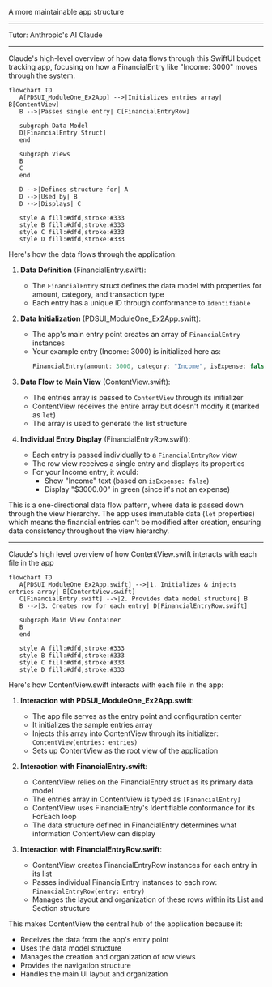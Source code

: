  A more maintainable app structure

- - - -

Tutor: Anthropic's AI Claude

- - - -

Claude's high-level overview of how data flows through this SwiftUI budget tracking app, focusing on how a FinancialEntry like "Income: 3000" moves through the system.



 ```mermaid
flowchart TD
    A[PDSUI_ModuleOne_Ex2App] -->|Initializes entries array| B[ContentView]
    B -->|Passes single entry| C[FinancialEntryRow]
    
    subgraph Data Model
    D[FinancialEntry Struct]
    end
    
    subgraph Views
    B
    C
    end
    
    D -->|Defines structure for| A
    D -->|Used by| B
    D -->|Displays| C
    
    style A fill:#dfd,stroke:#333
    style B fill:#dfd,stroke:#333
    style C fill:#dfd,stroke:#333
    style D fill:#dfd,stroke:#333
```


Here's how the data flows through the application:

1. **Data Definition** (FinancialEntry.swift):
   - The `FinancialEntry` struct defines the data model with properties for amount, category, and transaction type
   - Each entry has a unique ID through conformance to `Identifiable`

2. **Data Initialization** (PDSUI_ModuleOne_Ex2App.swift):
   - The app's main entry point creates an array of `FinancialEntry` instances
   - Your example entry (Income: 3000) is initialized here as:
     ```swift
     FinancialEntry(amount: 3000, category: "Income", isExpense: false)
     ```

3. **Data Flow to Main View** (ContentView.swift):
   - The entries array is passed to `ContentView` through its initializer
   - ContentView receives the entire array but doesn't modify it (marked as `let`)
   - The array is used to generate the list structure

4. **Individual Entry Display** (FinancialEntryRow.swift):
   - Each entry is passed individually to a `FinancialEntryRow` view
   - The row view receives a single entry and displays its properties
   - For your Income entry, it would:
     - Show "Income" text (based on `isExpense: false`)
     - Display "$3000.00" in green (since it's not an expense)

This is a one-directional data flow pattern, where data is passed down through the view hierarchy. The app uses immutable data (`let` properties) which means the financial entries can't be modified after creation, ensuring data consistency throughout the view hierarchy.

- - - -

Claude's high level overview of how ContentView.swift interacts with each file in the app



 ```mermaid
flowchart TD
    A[PDSUI_ModuleOne_Ex2App.swift] -->|1. Initializes & injects entries array| B[ContentView.swift]
    C[FinancialEntry.swift] -->|2. Provides data model structure| B
    B -->|3. Creates row for each entry| D[FinancialEntryRow.swift]
    
    subgraph Main View Container
    B
    end
    
    style A fill:#dfd,stroke:#333
    style B fill:#dfd,stroke:#333
    style C fill:#dfd,stroke:#333
    style D fill:#dfd,stroke:#333
```


Here's how ContentView.swift interacts with each file in the app:

1. **Interaction with PDSUI_ModuleOne_Ex2App.swift**:
   - The app file serves as the entry point and configuration center
   - It initializes the sample entries array
   - Injects this array into ContentView through its initializer: `ContentView(entries: entries)`
   - Sets up ContentView as the root view of the application

2. **Interaction with FinancialEntry.swift**:
   - ContentView relies on the FinancialEntry struct as its primary data model
   - The entries array in ContentView is typed as `[FinancialEntry]`
   - ContentView uses FinancialEntry's Identifiable conformance for its ForEach loop
   - The data structure defined in FinancialEntry determines what information ContentView can display

3. **Interaction with FinancialEntryRow.swift**:
   - ContentView creates FinancialEntryRow instances for each entry in its list
   - Passes individual FinancialEntry instances to each row: `FinancialEntryRow(entry: entry)`
   - Manages the layout and organization of these rows within its List and Section structure

This makes ContentView the central hub of the application because it:
- Receives the data from the app's entry point
- Uses the data model structure
- Manages the creation and organization of row views
- Provides the navigation structure
- Handles the main UI layout and organization

